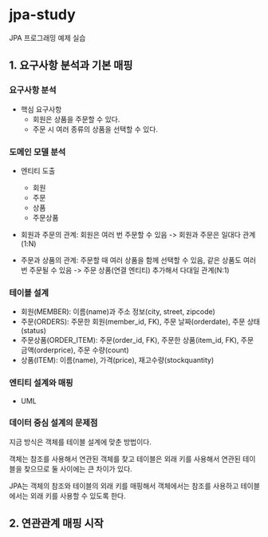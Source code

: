 # jpa-study
JPA 프로그래밍 예제 실습

## 1. 요구사항 분석과 기본 매핑

### 요구사항 분석
- 핵심 요구사항
    - 회원은 상품을 주문할 수 있다.
    - 주문 시 여러 종류의 상품을 선택할 수 있다.

### 도메인 모델 분석
- 엔티티 도출
    - 회원
    - 주문
    - 상품
    - 주문상품 

- 회원과 주문의 관계: 회원은 여러 번 주문할 수 있음 -> 회원과 주문은 일대다 관계(1:N)
- 주문과 상품의 관계: 주문할 때 여러 상품을 함께 선택할 수 있음, 같은 상품도 여러 번 주문될 수 있음 -> 주문 상품(연결 엔티티) 추가해서 다대일 관계(N:1)

### 테이블 설계
- 회원(MEMBER): 이름(name)과 주소 정보(city, street, zipcode)
- 주문(ORDERS): 주문한 회원(member_id, FK), 주문 날짜(orderdate), 주문 상태(status)
- 주문상품(ORDER_ITEM): 주문(order_id, FK), 주문한 상품(item_id, FK), 주문 금액(orderprice), 주문 수량(count)
- 상품(ITEM): 이름(name), 가격(price), 재고수량(stockquantity)

### 엔티티 설계와 매핑
+ UML

### 데이터 중심 설계의 문제점
지금 방식은 객체를 테이블 설계에 맞춘 방법이다.

객체는 참조를 사용해서 연관된 객체를 찾고 테이블은 외래 키를 사용해서 연관된 테이블을 찾으므로 둘 사이에는 큰 차이가 있다.

JPA는 객체의 참조와 테이블의 외래 키를 매핑해서 객체에서는 참조를 사용하고 테이블에서는 외래 키를 사용할 수 있도록 한다.

## 2. 연관관계 매핑 시작
